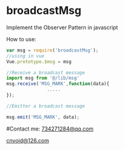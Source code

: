 # broadcastMsg
Implement the Observer Pattern in javascript

How to use:
```javascript
var msg = require('broadcastMsg');
//using in vue
Vue.prototype.$msg = msg

//Receive a broadcast message
import msg from '@/lib/msg'
msg.receive('MSG_MARK',function(data){
               .....
});

//Emitter a broadcast message

msg.emit('MSG_MARK', data);
```

#Contact me: 
734271284@qq.com 

cnvoid@126.com



